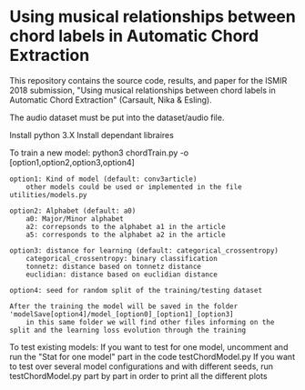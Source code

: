 # Using musical relationships between chord labels in Automatic Chord Extraction

This repository contains the source code, results, and paper for the ISMIR 2018 submission, "Using musical relationships between chord labels in Automatic Chord Extraction" (Carsault, Nika & Esling).

The audio dataset must be put into the dataset/audio file.

Install python 3.X
Install dependant libraires

To train a new model:
	python3 chordTrain.py -o [option1,option2,option3,option4]

	option1: Kind of model (default: conv3article)
		other models could be used or implemented in the file utilities/models.py

	option2: Alphabet (default: a0)
		a0: Major/Minor alphabet
		a2: correpsonds to the alphabet a1 in the article
		a5: corresponds to the alphabet a2 in the article

	option3: distance for learning (default: categorical_crossentropy)
		categorical_crossentropy: binary classification
		tonnetz: distance based on tonnetz distance
		euclidian: distance based on euclidian distance

	option4: seed for random split of the training/testing dataset

	After the training the model will be saved in the folder 'modelSave[option4]/model_[option0]_[option1]_[option3]
		in this same folder we will find other files informing on the split and the learning loss evolution through the training

To test existing models:
	If you want to test for one model, uncomment and run the "Stat for one model" part in the code testChordModel.py
	If you want to test over several model configurations and with different seeds, run testChordModel.py part by part in order to print all the different plots


